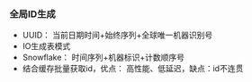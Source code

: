 ### 全局ID生成
- UUID： 当前日期时间+始终序列+全球唯一机器识别号
- IO生成表模式
- Snowflake： 时间序列+机器标识+计数顺序号
- 结合缓存批量获取id，优点： 高性能、低延迟，缺点：id不连贯